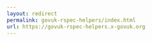 ```yaml
---
layout: redirect
permalink: govuk-rspec-helpers/index.html
url: https://govuk-rspec-helpers.x-govuk.org
---
```

